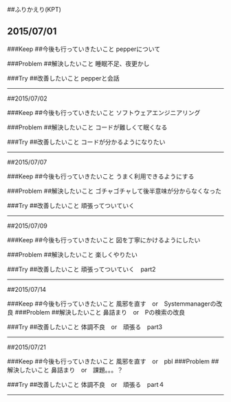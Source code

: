 ##ふりかえり(KPT)

## 2015/07/01

###Keep
##今後も行っていきたいこと
pepperについて

###Problem
##解決したいこと
睡眠不足、夜更かし

###Try
##改善したいこと
pepperと会話

---

##2015/07/02

###Keep
##今後も行っていきたいこと
ソフトウェアエンジニアリング

###Problem
##解決したいこと
コードが難しくて眠くなる

###Try
##改善したいこと
コードが分かるようになりたい

---

##2015/07/07

###Keep
##今後も行っていきたいこと
うまく利用できるようにする

###Problem
##解決したいこと
ゴチャゴチャして後半意味が分からなくなった

###Try
##改善したいこと
頑張ってついていく

---

##2015/07/09

###Keep
##今後も行っていきたいこと
図を丁寧にかけるようにしたい

###Problem
##解決したいこと
楽しくやりたい

###Try
##改善したいこと
頑張ってついていく　part2

---


##2015/07/14

###Keep
##今後も行っていきたいこと
風邪を直す　or　Systemmanagerの改良
###Problem
##解決したいこと
鼻詰まり　or　Pの検索の改良

###Try
##改善したいこと
体調不良　or　頑張る　part3

---

##2015/07/21

###Keep
##今後も行っていきたいこと
風邪を直す　or　pbl
###Problem
##解決したいこと
鼻詰まり　or　課題。。。？

###Try
##改善したいこと
体調不良　or　頑張る　part４

---
